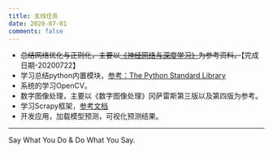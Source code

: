 ```yaml
---
title: 支线任务
date: 2020-07-01
comments: false
---
```


- ~~总结网络优化与正则化，主要以[《神经网络与深度学习》](https://nndl.github.io)为参考资料。~~【完成日期-20200722】
- 学习总结python内置模块，[参考：The Python Standard Library](https://docs.python.org/3/library/index.html)
- 系统的学习OpenCV。
- 数字图像处理，主要以《数字图像处理》冈萨雷斯第三版以及第四版为参考。
- 学习Scrapy框架，[参考文档](https://docs.scrapy.org/en/latest/intro/tutorial.html)
- 开发应用，加载模型预测，可视化预测结果。

----------

Say What You Do & Do What You Say.
